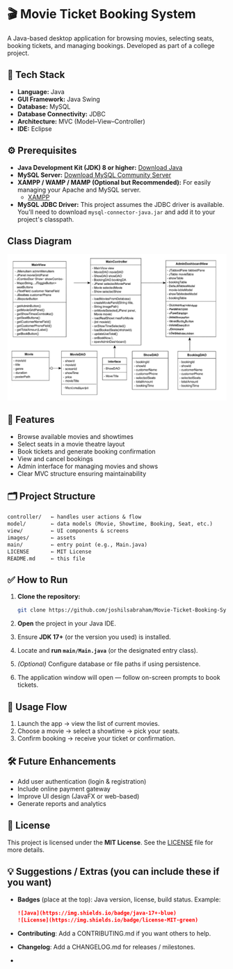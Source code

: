 # 🎬 Movie Ticket Booking System

A Java-based desktop application for browsing movies, selecting seats, booking tickets, and managing bookings.
Developed as part of a college project.

## 🧰 Tech Stack

* **Language:** Java
* **GUI Framework:** Java Swing
* **Database:** MySQL
* **Database Connectivity:** JDBC
* **Architecture:** MVC (Model–View–Controller)
* **IDE:** Eclipse

## ⚙️ Prerequisites

* **Java Development Kit (JDK) 8 or higher:** [Download Java](https://www.oracle.com/java/technologies/javase-downloads.html)
* **MySQL Server:** [Download MySQL Community Server](https://dev.mysql.com/downloads/mysql/)
* **XAMPP / WAMP / MAMP (Optional but Recommended):** For easily managing your Apache and MySQL server.
    * [XAMPP](https://www.apachefriends.org/index.html)
* **MySQL JDBC Driver:** This project assumes the JDBC driver is available. You'll need to download `mysql-connector-java.jar` and add it to your project's classpath.


## Class Diagram
![Class Diagram](images/class_diagram.png)


## 🚀 Features

* Browse available movies and showtimes
* Select seats in a movie theatre layout
* Book tickets and generate booking confirmation
* View and cancel bookings
* Admin interface for managing movies and shows
* Clear MVC structure ensuring maintainability

## 🗂️ Project Structure

```
controller/   ← handles user actions & flow
model/        ← data models (Movie, Showtime, Booking, Seat, etc.)
view/         ← UI components & screens
images/       ← assets 
main/         ← entry point (e.g., Main.java)
LICENSE       ← MIT License
README.md     ← this file
```


## ✅ How to Run

1. **Clone the repository:**

   ```bash
   git clone https://github.com/joshilsabraham/Movie-Ticket-Booking-System.git
   ```
2. **Open** the project in your Java IDE.
3. Ensure **JDK 17+** (or the version you used) is installed.
4. Locate and **run `main/Main.java`** (or the designated entry class).
5. *(Optional)* Configure database or file paths if using persistence.
6. The application window will open — follow on-screen prompts to book tickets.


## 🧩 Usage Flow

1. Launch the app → view the list of current movies.
2. Choose a movie → select a showtime → pick your seats.
3. Confirm booking → receive your ticket or confirmation.
   

## 🛠️ Future Enhancements

* Add user authentication (login & registration)
* Include online payment gateway
* Improve UI design (JavaFX or web-based)
* Generate reports and analytics


## 📄 License

This project is licensed under the **MIT License**.
See the [LICENSE](LICENSE) file for more details.



## 💡 Suggestions / Extras (you can include these if you want)

* **Badges** (place at the top): Java version, license, build status. Example:

  ```markdown
  ![Java](https://img.shields.io/badge/java-17+-blue)
  ![License](https://img.shields.io/badge/license-MIT-green)
  ```
* **Contributing**: Add a CONTRIBUTING.md if you want others to help.
* **Changelog**: Add a CHANGELOG.md for releases / milestones.
* 
